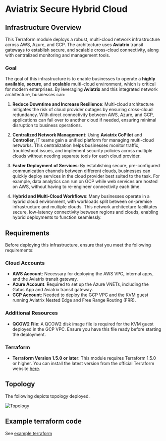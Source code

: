 # Aviatrix Secure Hybrid Cloud

## Infrastructure Overview

This Terraform module deploys a robust, multi-cloud network infrastructure across AWS, Azure, and GCP. The architecture uses **Aviatrix** transit gateways to establish secure, and scalable cross-cloud connectivity, along with centralized monitoring and management tools.

### Goal

The goal of this infrastructure is to enable businesses to operate a **highly available**, **secure**, and **scalable** multi-cloud environment, which is critical for modern enterprises. By leveraging **Aviatrix** and this integrated network architecture, businesses can:

1. **Reduce Downtime and Increase Resilience**: Multi-cloud architecture mitigates the risk of cloud provider outages by ensuring cross-cloud redundancy. With direct connectivity between AWS, Azure, and GCP, applications can fail over to another cloud if needed, ensuring minimal disruption to business operations.

2. **Centralized Network Management**: Using **Aviatrix CoPilot** and **Controller**, IT teams gain a unified platform for managing multi-cloud networks. This centralization helps businesses monitor traffic, troubleshoot issues, and implement security policies across multiple clouds without needing separate tools for each cloud provider.

3. **Faster Deployment of Services**: By establishing secure, pre-configured communication channels between different clouds, businesses can quickly deploy services in the cloud provider best suited to the task. For example, data analytics can run on GCP while web services are hosted on AWS, without having to re-engineer connectivity each time.

4. **Hybrid and Multi-Cloud Workflows**: Many businesses operate in a hybrid cloud environment, with workloads split between on-premise infrastructure and multiple clouds. This network architecture facilitates secure, low-latency connectivity between regions and clouds, enabling hybrid deployments to function seamlessly.

## Requirements

Before deploying this infrastructure, ensure that you meet the following requirements:

### Cloud Accounts

- **AWS Account**: Necessary for deploying the AWS VPC, internal apps, and the Aviatrix transit gateway.
- **Azure Account**: Required to set up the Azure VNETs, including the Gatus App and Aviatrix transit gateway.
- **GCP Account**: Needed to deploy the GCP VPC and the KVM guest running Aviatrix Nested Edge and Free Range Routing (FRR).

### Additional Resources

- **QCOW2 File**: A QCOW2 disk image file is required for the KVM guest deployed in the GCP VPC. Ensure you have this file ready before starting the deployment.

### Terraform

- **Terraform Version 1.5.0 or later**: This module requires Terraform 1.5.0 or higher. You can install the latest version from the official Terraform website [here](https://www.terraform.io/downloads.html).

## Topology

The following depicts topology deployed.

![Topology](sp3.png)

## Example terraform code

See [example terraform](example)
